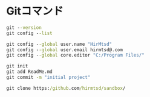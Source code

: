 # Gitコマンド

```cmd
git --version
git config --list
```


```cmd
git config --global user.name "HirMtsd"
git config --global user.email hirmtsd@.com
git config --global core.editor "C:/Program Files/" 
```


```cmd
git init
git add ReadMe.md
git commit -m "initial project"
```

```cmd
git clone https:/github.com/hirmtsd/sandbox/
```



